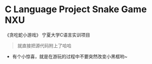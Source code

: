 # C Language Project Snake Game NXU
《贪吃蛇小游戏》 宁夏大学C语言实训项目
> 就直接把源代码附上了哈哈

- 有个小惊喜，就是在游玩的过程中不要突然改变小黑框哟~
